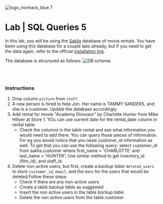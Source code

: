 ![logo_ironhack_blue 7](https://user-images.githubusercontent.com/23629340/40541063-a07a0a8a-601a-11e8-91b5-2f13e4e6b441.png)

# Lab | SQL Queries 5

In this lab, you will be using the [Sakila](https://dev.mysql.com/doc/sakila/en/) database of movie rentals. You have been using this database for a couple labs already, but if you need to get the data again, refer to the official [installation link](https://dev.mysql.com/doc/sakila/en/sakila-installation.html).

The database is structured as follows:
![DB schema](https://education-team-2020.s3-eu-west-1.amazonaws.com/data-analytics/database-sakila-schema.png)

<br><br>

### Instructions

1. Drop column `picture` from `staff`.
2. A new person is hired to help Jon. Her name is TAMMY SANDERS, and she is a customer. Update the database accordingly.
3. Add rental for movie "Academy Dinosaur" by Charlotte Hunter from Mike Hillyer at Store 1. YOu can use current date for the rental_date column in rental table
    - Check the columns in the table rental and see what information you would need to add there. You can query those pieces of information. For eg you would notice          that you need customer_id information as well. To get that you can use the following query: 
    select customer_id from sakila.customer where first_name = 'CHARLOTTE' and last_name = 'HUNTER';
    Use similar method to get inventory_id (film_id), and staff_id
4. Delete non-active users, but first, create a _backup table_ `deleted_users` to store `customer_id`, `email`, and the `date` for the users that would be deleted.Follow these steps:
     - Check if there are any non-active users
     - Create a table _backup table_ as suggested
     - Insert the non active users in the table _backup table_
     - Delete the non active users from the table _customer_
